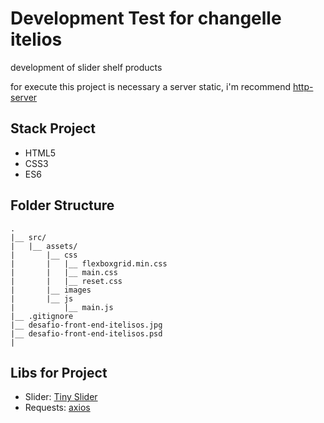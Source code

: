 # Development Test for changelle itelios

development of slider shelf products

for execute this project is necessary a server static, i'm recommend [http-server](https://www.npmjs.com/package/http-server "http-server")

## Stack Project
- HTML5
- CSS3
- ES6

## Folder Structure
    .
    |__ src/
    |   |__ assets/
    |       |__ css
    |       |   |__ flexboxgrid.min.css
    |       |   |__ main.css
    |       |   |__ reset.css
    |       |__ images
    |       |__ js
    |           |__ main.js
    |__ .gitignore
    |__ desafio-front-end-itelisos.jpg
    |__ desafio-front-end-itelisos.psd
    |

## Libs for Project
- Slider: [Tiny Slider](https://github.com/ganlanyuan/tiny-slider "Tiny Slider")
- Requests: [axios](https://github.com/axios/axios "axios")
